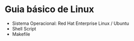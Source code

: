 # Guia básico de Linux

- Sistema Operacional: Red Hat Enterprise Linux / Ubuntu
- Shell Script
- Makefile


